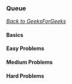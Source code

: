 ### Queue

[_Back to GeeksForGeeks_](../readme.md)

#### Basics
#### Easy Problems
#### Medium Problems
#### Hard Problems
